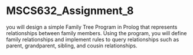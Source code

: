 # MSCS632_Assignment_8
 you will design a simple Family Tree Program in Prolog that represents relationships between family members. Using the program, you will define family relationships and implement rules to query relationships such as parent, grandparent, sibling, and cousin relationships. 

